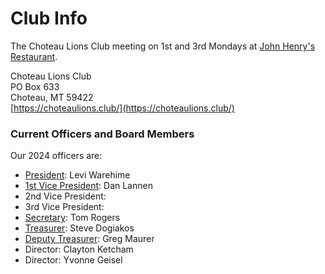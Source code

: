 # Club Info

The Choteau Lions Club meeting on 1st and 3rd Mondays at [John Henry's Restaurant](https://maps.app.goo.gl/m8yY86p3FqkAHGGE8).

Choteau Lions Club\
PO Box 633\
Choteau, MT 59422\
[https://choteaulions.club/](https://choteaulions.club/)

### Current Officers and Board Members

Our 2024 officers are:

* [President](https://app.gitbook.com/s/TLv6bYyHneMPHZmgJ8Nk/officers-handbooks/officers/president): Levi Warehime
* [1st Vice President](https://app.gitbook.com/s/TLv6bYyHneMPHZmgJ8Nk/officers-handbooks/officers/vice-presidents/1st-vice-president): Dan Lannen
* 2nd Vice President:&#x20;
* 3rd Vice President:
* [Secretary](https://app.gitbook.com/s/TLv6bYyHneMPHZmgJ8Nk/officers-handbooks/officers/secretary): Tom Rogers
* [Treasurer](https://app.gitbook.com/s/TLv6bYyHneMPHZmgJ8Nk/officers-handbooks/officers/treasurer): Steve Dogiakos
* [Deputy Treasurer](https://app.gitbook.com/s/TLv6bYyHneMPHZmgJ8Nk/officers-handbooks/officers/treasurer/deputy-treasurer): Greg Maurer
* Director: Clayton Ketcham
* Director: Yvonne Geisel
